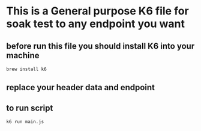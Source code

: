 # This is a General purpose K6 file for soak test to any endpoint you want

## before run this file you should install K6 into your machine 

`brew install k6`

## replace your header data and endpoint

## to run script

`k6 run main.js`
